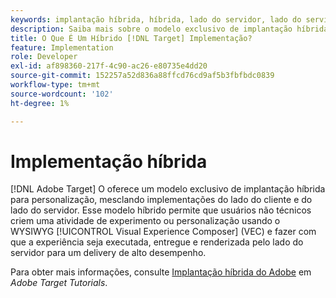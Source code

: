 ```yaml
---
keywords: implantação híbrida, híbrida, lado do servidor, lado do servidor, lado do servidor, lado do cliente, lado do cliente, lado do cliente, implementação híbrida
description: Saiba mais sobre o modelo exclusivo de implantação híbrida da Adobe Target para personalização, mesclando implementações do lado do cliente e do lado do servidor.
title: O Que É Um Híbrido [!DNL Target] Implementação?
feature: Implementation
role: Developer
exl-id: af898360-217f-4c90-ac26-e80735e4dd20
source-git-commit: 152257a52d836a88ffcd76cd9af5b3fbfbdc0839
workflow-type: tm+mt
source-wordcount: '102'
ht-degree: 1%

---
```


# Implementação híbrida

[!DNL Adobe Target] O oferece um modelo exclusivo de implantação híbrida para personalização, mesclando implementações do lado do cliente e do lado do servidor. Esse modelo híbrido permite que usuários não técnicos criem uma atividade de experimento ou personalização usando o WYSIWYG [!UICONTROL Visual Experience Composer] (VEC) e fazer com que a experiência seja executada, entregue e renderizada pelo lado do servidor para um delivery de alto desempenho.

Para obter mais informações, consulte [Implantação híbrida do Adobe](https://experienceleague.adobe.com/docs/target-learn/tutorials/implementation/hybrid-deployment.html) em *Adobe Target Tutorials*.
